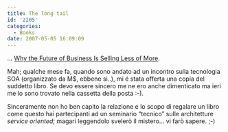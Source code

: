 ```yaml
---
title: The long tail
id: '2205'
categories:
  - Books
date: 2007-05-05 16:09:09
---
```


… [Why the Future of Business Is Selling Less of More](http://www.amazon.com/Long-Tail-Future-Business-Selling/dp/1401302378 "The long tail").

Mah; qualche mese fa, quando sono andato ad un incontro sulla tecnologia SOA (organizzato da M$, ebbene sì..), mi é stata offerta una copia del suddetto libro. Se devo essere sincero me ne ero anche dimenticato ma ieri me lo sono trovato nella cassetta della posta :-).

Sinceramente non ho ben capito la relazione e lo scopo di regalare un libro come questo hai partecipanti ad un seminario “tecnico” sulle architetture _service oriented_; magari leggendolo svelerò il mistero… vi farò sapere. ;-)
